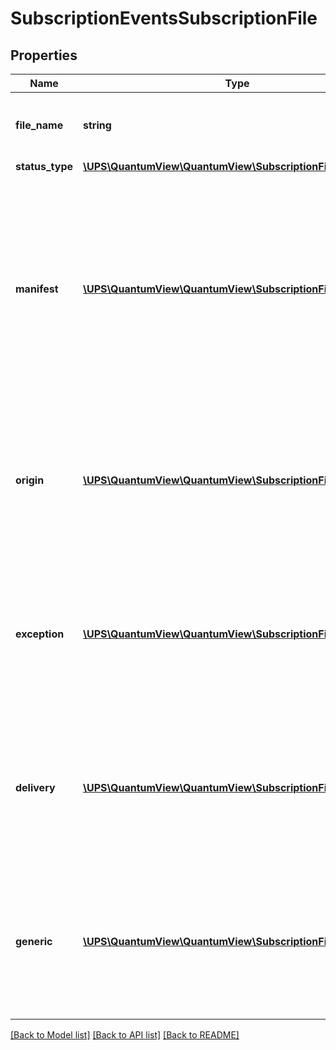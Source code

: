 # SubscriptionEventsSubscriptionFile

## Properties
Name | Type | Description | Notes
------------ | ------------- | ------------- | -------------
**file_name** | **string** | File name belonging to specific subscription requested by user. Format: YYMMDD_HHmmssnnn | 
**status_type** | [**\UPS\QuantumView\QuantumView\SubscriptionFileStatusType**](SubscriptionFileStatusType.md) |  | 
**manifest** | [**\UPS\QuantumView\QuantumView\SubscriptionFileManifest[]**](SubscriptionFileManifest.md) | Container represents all data that is relevant for the shipment, such as origin, destination, shipper, payment method etc. It will be returned when available.  **NOTE:** For versions &gt;&#x3D; v2, this element will always be returned as an array. For requests using version &#x3D; v1, this element will be returned as an array if there is more than one object and a single object if there is only 1. | [optional] 
**origin** | [**\UPS\QuantumView\QuantumView\SubscriptionFileOrigin[]**](SubscriptionFileOrigin.md) | Information about shipment&#x27;s origin.  **NOTE:** For versions &gt;&#x3D; v2, this element will always be returned as an array. For requests using version &#x3D; v1, this element will be returned as an array if there is more than one object and a single object if there is only 1. | [optional] 
**exception** | [**\UPS\QuantumView\QuantumView\SubscriptionFileException[]**](SubscriptionFileException.md) | Shipment exception data.  **NOTE:** For versions &gt;&#x3D; v2, this element will always be returned as an array. For requests using version &#x3D; v1, this element will be returned as an array if there is more than one object and a single object if there is only 1. | [optional] 
**delivery** | [**\UPS\QuantumView\QuantumView\SubscriptionFileDelivery[]**](SubscriptionFileDelivery.md) | Container for delivery information.  **NOTE:** For versions &gt;&#x3D; v2, this element will always be returned as an array. For requests using version &#x3D; v1, this element will be returned as an array if there is more than one object and a single object if there is only 1. | [optional] 
**generic** | [**\UPS\QuantumView\QuantumView\SubscriptionFileGeneric[]**](SubscriptionFileGeneric.md) | Container for generic record information.  **NOTE:** For versions &gt;&#x3D; v2, this element will always be returned as an array. For requests using version &#x3D; v1, this element will be returned as an array if there is more than one object and a single object if there is only 1. | [optional] 

[[Back to Model list]](../../README.md#documentation-for-models) [[Back to API list]](../../README.md#documentation-for-api-endpoints) [[Back to README]](../../README.md)

